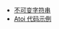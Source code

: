 - [不可变字符串](https://lemire.me/blog/2017/07/07/are-your-strings-immutable/)
- [ Atoi 代码示例](https://shimo.im/docs/KkDKkpWxjjrJXdpY/)